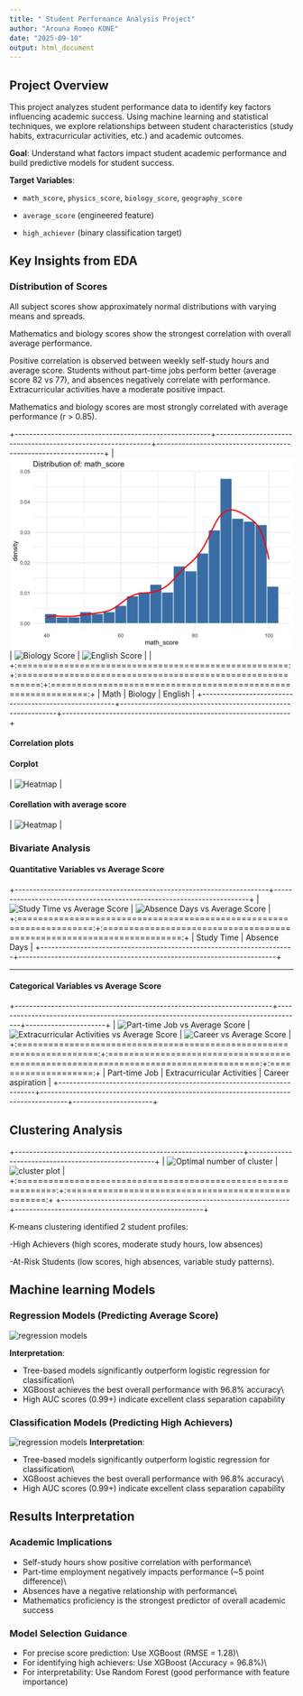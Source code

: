 ```yaml
---
title: " Student Performance Analysis Project"
author: "Arouna Romeo KONE"
date: "2025-09-10"
output: html_document
---
```


## Project Overview

This project analyzes student performance data to identify key factors influencing academic success. Using machine learning and statistical techniques, we explore relationships between student characteristics (study habits, extracurricular activities, etc.) and academic outcomes.

**Goal**: Understand what factors impact student academic performance and build predictive models for student success.

**Target Variables**:

-   `math_score`, `physics_score`, `biology_score`, `geography_score`

-   `average_score` (engineered feature)

-   `high_achiever` (binary classification target)

## Key Insights from EDA

### Distribution of Scores

All subject scores show approximately normal distributions with varying means and spreads.

Mathematics and biology scores show the strongest correlation with overall average performance.

Positive correlation is observed between weekly self-study hours and average score. Students without part-time jobs perform better (average score 82 vs 77), and absences negatively correlate with performance. Extracurricular activities have a moderate positive impact.

Mathematics and biology scores are most strongly correlated with average performance (r \> 0.85).

+------------------------------------------------------+------------------------------------------------------------+---------------------------------------------------------------+
| ![Math Score](Graphics/Math_score.png) | ![Biology Score](Biology_score.png) | ![English Score](English_score.png) \| |
+:====================================================:+:==========================================================:+:=============================================================:+
| Math                                                 | Biology                                                    | English                                                       |
+------------------------------------------------------+------------------------------------------------------------+---------------------------------------------------------------+

#### Correlation plots

#### Corplot

| ![Heatmap](Corr.png) \|

#### Corellation with average score

| ![Heatmap](corvsavg.png) \|

### Bivariate Analysis

#### Quantitative Variables vs Average Score

+----------------------------------------------------------------------+-----------------------------------------------------------------------+
| ![Study Time vs Average Score](studvsavg.png) | ![Absence Days vs Average Score](absvsavg.png) |
+:====================================================================:+:=====================================================================:+
| Study Time                                                           | Absence Days                                                          |
+----------------------------------------------------------------------+-----------------------------------------------------------------------+

------------------------------------------------------------------------

#### Categorical Variables vs Average Score

+-----------------------------------------------------------------------+-------------------------------------------------------------------------------------+----------------------+
| ![Part-time Job vs Average Score](ptvsavg.png) | ![Extracurricular Activities vs Average Score](extvsavg.png) |    ![Career vs Average Score](carvsavg.png) |
+:=====================================================================:+:===================================================================================:+:====================:+
| Part-time Job                                                         | Extracurricular Activities                                                          | Career aspiration    |
+-----------------------------------------------------------------------+-------------------------------------------------------------------------------------+----------------------+

## Clustering Analysis

+---------------------------------------------------------------+----------------------------------------------------+
| ![Optimal number of cluster](opti.png) | ![cluster plot](clplot.png) |
+:=============================================================:+:==================================================:+
+---------------------------------------------------------------+----------------------------------------------------+

K-means clustering identified 2 student profiles:

-High Achievers (high scores, moderate study hours, low absences)

-At-Risk Students (low scores, high absences, variable study patterns).

## Machine learning Models

### Regression Models (Predicting Average Score)

![regression models](regr.png) 

**Interpretation**:

-   Tree-based models significantly outperform logistic regression for classification\
-   XGBoost achieves the best overall performance with 96.8% accuracy\
-   High AUC scores (0.99+) indicate excellent class separation capability

### Classification Models (Predicting High Achievers)

![regression models](class.png) **Interpretation**:

-   Tree-based models significantly outperform logistic regression for classification\
-   XGBoost achieves the best overall performance with 96.8% accuracy\
-   High AUC scores (0.99+) indicate excellent class separation capability

## Results Interpretation

### Academic Implications

-   Self-study hours show positive correlation with performance\
-   Part-time employment negatively impacts performance (\~5 point difference)\
-   Absences have a negative relationship with performance\
-   Mathematics proficiency is the strongest predictor of overall academic success

### Model Selection Guidance

-   For precise score prediction: Use XGBoost (RMSE = 1.28)\
-   For identifying high achievers: Use XGBoost (Accuracy = 96.8%)\
-   For interpretability: Use Random Forest (good performance with feature importance)
